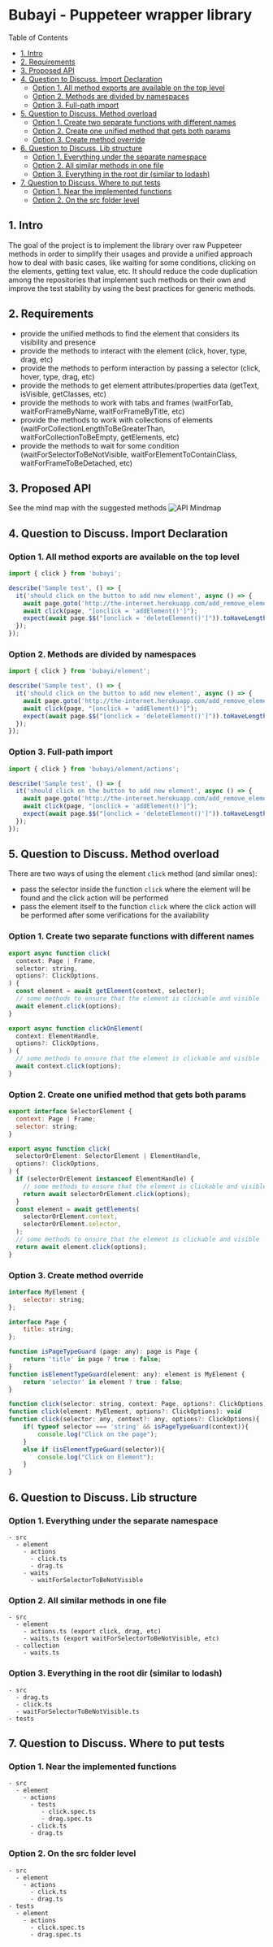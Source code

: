 # Bubayi - Puppeteer wrapper library

Table of Contents

- [1. Intro](#1-intro)
- [2. Requirements](#2-requirements)
- [3. Proposed API](#3-proposed-api)
- [4. Question to Discuss. Import Declaration](#4-question-to-discuss-import-declaration)
  - [Option 1. All method exports are available on the top level](#option-1-all-method-exports-are-available-on-the-top-level)
  - [Option 2. Methods are divided by namespaces](#option-2-methods-are-divided-by-namespaces)
  - [Option 3. Full-path import](#option-3-full-path-import)
- [5. Question to Discuss. Method overload](#5-question-to-discuss-method-overload)
  - [Option 1. Create two separate functions with different names](#option-1-create-two-separate-functions-with-different-names)
  - [Option 2. Create one unified method that gets both params](#option-2-create-one-unified-method-that-gets-both-params)
  - [Option 3. Create method override](#option-3-create-method-override)
- [6. Question to Discuss. Lib structure](#6-question-to-discuss-lib-structure)
  - [Option 1. Everything under the separate namespace](#option-1-everything-under-the-separate-namespace)
  - [Option 2. All similar methods in one file](#option-2-all-similar-methods-in-one-file)
  - [Option 3. Everything in the root dir (similar to lodash)](#option-3-everything-in-the-root-dir--similar-to-lodash-)
- [7. Question to Discuss. Where to put tests](#7-question-to-discuss-where-to-put-tests)
  - [Option 1. Near the implemented functions](#option-1-near-the-implemented-functions)
  - [Option 2. On the src folder level](#option-2-on-the-src-folder-level)

## 1. Intro

The goal of the project is to implement the library over raw Puppeteer methods in order to simplify their usages and provide a unified approach how to deal with basic cases, like waiting for some conditions, clicking on the elements, getting text value, etc. It should reduce the code duplication among the repositories that implement such methods on their own and improve the test stability by using the best practices for generic methods.

## 2. Requirements

- provide the unified methods to find the element that considers its visibility and presence
- provide the methods to interact with the element (click, hover, type, drag, etc)
- provide the methods to perform interaction by passing a selector (click, hover, type, drag, etc)
- provide the methods to get element attributes/properties data (getText, isVisible, getClasses, etc)
- provide the methods to work with tabs and frames (waitForTab, waitForFrameByName, waitForFrameByTitle, etc)
- provide the methods to work with collections of elements (waitForCollectionLengthToBeGreaterThan, waitForCollectionToBeEmpty, getElements, etc)
- provide the methods to wait for some condition (waitForSelectorToBeNotVisible, waitForElementToContainClass, waitForFrameToBeDetached, etc)

## 3. Proposed API

See the mind map with the suggested methods
![API Mindmap](puppeteer-utils-prioritized.png)

## 4. Question to Discuss. Import Declaration

### Option 1. All method exports are available on the top level

```js
import { click } from 'bubayi';

describe('Sample test', () => {
  it('should click on the button to add new element', async () => {
    await page.goto('http://the-internet.herokuapp.com/add_remove_elements/');
    await click(page, "[onclick = 'addElement()']");
    expect(await page.$$("[onclick = 'deleteElement()']")).toHaveLength(1);
  });
});
```

### Option 2. Methods are divided by namespaces

```js
import { click } from 'bubayi/element';

describe('Sample test', () => {
  it('should click on the button to add new element', async () => {
    await page.goto('http://the-internet.herokuapp.com/add_remove_elements/');
    await click(page, "[onclick = 'addElement()']");
    expect(await page.$$("[onclick = 'deleteElement()']")).toHaveLength(1);
  });
});
```

### Option 3. Full-path import

```js
import { click } from 'bubayi/element/actions';

describe('Sample test', () => {
  it('should click on the button to add new element', async () => {
    await page.goto('http://the-internet.herokuapp.com/add_remove_elements/');
    await click(page, "[onclick = 'addElement()']");
    expect(await page.$$("[onclick = 'deleteElement()']")).toHaveLength(1);
  });
});
```

## 5. Question to Discuss. Method overload

There are two ways of using the element `click` method (and similar ones):

- pass the selector inside the function `click` where the element will be found and the click action will be performed
- pass the element itself to the function `click` where the click action will be performed after some verifications for the availability

### Option 1. Create two separate functions with different names

```js
export async function click(
  context: Page | Frame,
  selector: string,
  options?: ClickOptions,
) {
  const element = await getElement(context, selector);
  // some methods to ensure that the element is clickable and visible
  await element.click(options);
}

export async function clickOnElement(
  context: ElementHandle,
  options?: ClickOptions,
) {
  // some methods to ensure that the element is clickable and visible
  await context.click(options);
}
```

### Option 2. Create one unified method that gets both params

```js
export interface SelectorElement {
  context: Page | Frame;
  selector: string;
}

export async function click(
  selectorOrElement: SelectorElement | ElementHandle,
  options?: ClickOptions,
) {
  if (selectorOrElement instanceof ElementHandle) {
    // some methods to ensure that the element is clickable and visible
    return await selectorOrElement.click(options);
  }
  const element = await getElements(
    selectorOrElement.context,
    selectorOrElement.selector,
  );
  // some methods to ensure that the element is clickable and visible
  return await element.click(options);
}
```

### Option 3. Create method override

```js
interface MyElement {
    selector: string;
};

interface Page {
    title: string;
};

function isPageTypeGuard (page: any): page is Page {
    return 'title' in page ? true : false;
}
function isElementTypeGuard(element: any): element is MyElement {
    return 'selector' in element ? true : false;
}

function click(selector: string, context: Page, options?: ClickOptions): void
function click(element: MyElement, options?: ClickOptions): void
function click(selector: any, context?: any, options?: ClickOptions){
    if( typeof selector === 'string' && isPageTypeGuard(context)){
        console.log("Click on the page");
    }
    else if (isElementTypeGuard(selector)){
        console.log("Click on Element");
    }
}
```

## 6. Question to Discuss. Lib structure

### Option 1. Everything under the separate namespace

```
- src
  - element
    - actions
      - click.ts
      - drag.ts
    - waits
      - waitForSelectorToBeNotVisible
```

### Option 2. All similar methods in one file

```
- src
  - element
    - actions.ts (export click, drag, etc)
    - waits.ts (export waitForSelectorToBeNotVisible, etc)
  - collection
    - waits.ts
```

### Option 3. Everything in the root dir (similar to lodash)

```
- src
  - drag.ts
  - click.ts
  - waitForSelectorToBeNotVisible.ts
- tests
```

## 7. Question to Discuss. Where to put tests

### Option 1. Near the implemented functions

```
- src
  - element
    - actions
      - tests
         - click.spec.ts
         - drag.spec.ts
      - click.ts
      - drag.ts
```

### Option 2. On the src folder level

```
- src
  - element
    - actions
      - click.ts
      - drag.ts
- tests
  - element
    - actions
      - click.spec.ts
      - drag.spec.ts
```
